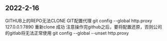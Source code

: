2022-2-16
--------------------------------------------------------------------------
GITHUB上的REPO无法CLONE
	GIT配置代理
		git config --global http.proxy 127.0.0.1:7890
	重新clone
		成功
	注意操作完github之后，要将配置还原，否则公司的gitlab将无法正常使用
		git config --global --unset http.proxy
		